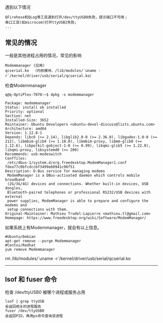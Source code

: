 遇到以下情况

	QFirehose和QLog等工具遇到打开/dev/ttyUSB0失败，提示端口不可用；
	串口工具(如microcom)打开ttyUSB2失败;
	...
	
## 常见的情况

一般是其他进程占用的情况，常见的影响
	
	Modemmanager (应用)
	qcserial.ko  （内核模块，/lib/modules/`uname -r`/kernel/driver/usb/serial/qcserial.ko）

检查Modemmanager

	q@q-OptiPlex-7070:~$ dpkg -s modemmanager
	
	Package: modemmanager
	Status: install ok installed
	Priority: optional
	Section: net
	Installed-Size: 3652
	Maintainer: Ubuntu Developers <ubuntu-devel-discuss@lists.ubuntu.com>
	Architecture: amd64
	Version: 1.12.8-1
	Depends: libc6 (>= 2.14), libglib2.0-0 (>= 2.36.0), libgudev-1.0-0 (>= 212), libmbim-glib4 (>= 1.18.0), libmbim-proxy, libmm-glib0 (>= 1.12.6), libpolkit-gobject-1-0 (>= 0.99), libqmi-glib5 (>= 1.22.0), libqmi-proxy, libsystemd0 (>= 209)
	Recommends: usb-modeswitch
	Conffiles:
	 /etc/dbus-1/system.d/org.freedesktop.ModemManager1.conf fdea77c0bfcdccbf3499e60941c96f51
	Description: D-Bus service for managing modems
	 ModemManager is a DBus-activated daemon which controls mobile broadband
	 (2G/3G/4G) devices and connections. Whether built-in devices, USB dongles,
	 Bluetooth-paired telephones or professional RS232/USB devices with external
	 power supplies, ModemManager is able to prepare and configure the modems and
	 setup connections with them.
	Original-Maintainer: Mathieu Trudel-Lapierre <mathieu.tl@gmail.com>
	Homepage: https://www.freedesktop.org/wiki/Software/ModemManager/

如果系统上有Modemmanager，就会有以上信息。
	
	#Ubuntu/Debian
	apt-get remove --purge Modemmanager
	#Centos/Redhat
	yum remove Modemmanager

rm /lib/modules/\`uname -r\`/kernel/driver/usb/serial/qcserial.ko


----------

## lsof 和 fuser 命令

检查 /dev/ttyUSB0 被哪个进程或服务占用

	lsof | grep ttyUSB
	会返回相关的进程服务
	fuser /dev/ttyUSB0
	会返回PID，再用ps命令查询该进程